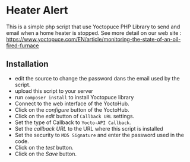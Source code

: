 # Heater Alert

This is a simple php script that use Yoctopuce PHP Library to send and email when a home heater 
is stopped. See more detail on our web site : https://www.yoctopuce.com/EN/article/monitoring-the-state-of-an-oil-fired-furnace


## Installation
- edit the source to change the password dans the email used by the script.
- upload this script to your server
- run ``composer install`` to install Yoctopuce library
- Connect to the web interface of the YoctoHub.
- Click on the *configure* button of the YoctoHub.
- Click on the *edit* button of ``Callback URL`` settings.
- Set the type of Callback to ``Yocto-API Callback``.
- Set the *callback URL* to the URL where this script is installed
- Set the security to ``MD5 Signature`` and enter the password used in the code.
- Click on the *test* button.
- Click on the *Save* button.
